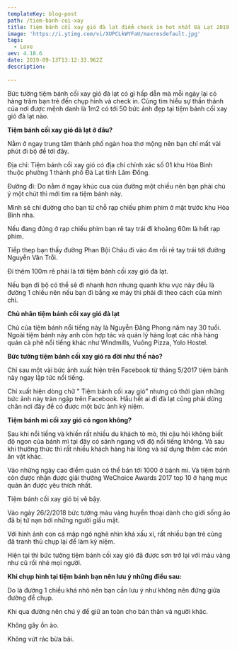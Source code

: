 ```yaml
---
templateKey: blog-post
path: /tiem-banh-coi-xay
title: Tiệm bánh cối xay gió đà lạt điểm check in hot nhất Đà Lạt 2019
image: 'https://i.ytimg.com/vi/XUPCLkWYFaU/maxresdefault.jpg' 
tags:
  - Love
uev: 4.18.6
date: 2019-09-13T13:12:33.962Z
description:
 
---
```


Bức tường tiệm bánh cối xay gió đà lạt có gì hấp dẫn mà mỗi ngày lại có hàng trăm bạn trẻ đến chụp hình và check in. Cùng tìm hiểu sự thần thánh của nơi được mệnh danh là 1m2 có tới 50 bức ảnh đẹp tại tiệm bánh cối xay gió đà lạt nào.

**Tiệm bánh cối xay gió đà lạt ở đâu?**

Nằm ở ngay trung tâm thành phố ngàn hoa thơ mộng nên bạn chỉ mất vài phút đi bộ để tới đây.

Địa chỉ:
Tiệm bánh cối xay gió có địa chỉ chính xác số 01 khu Hòa Bình thuộc phường 1 thành phố Đà Lạt tỉnh Lâm Đồng.


Đường đi:
Do nằm ở ngay khúc cua của đường một chiều nên bạn phải chú ý một chút thì mới tìm ra tiệm bánh này.

Mình sẽ chỉ đường cho bạn từ chỗ rạp chiếu phim phim ở mặt trước khu Hòa Bình nha.

Nếu đang đứng ở rạp chiếu phim bạn rẽ tay trái đi khoảng 60m là hết rạp phim.

Tiếp thep bạn thấy đường Phan Bội Châu đi vào 4m rồi rẽ tay trái tới đường Nguyễn Văn Trỗi.

Đi thêm 100m rẽ phải là tới tiệm bánh cối xay gió đà lạt.

Nếu bạn đi bộ có thể sẽ đi nhanh hơn nhưng quanh khu vực này đều là đường 1 chiều nên nếu bạn đi bằng xe máy thì phải đi theo cách của mình chỉ.


**Chủ nhân tiệm bánh cối xay gió đà lạt**

Chủ của tiệm bánh nổi tiếng này là Nguyễn Đăng Phong năm nay 30 tuổi. Ngoài tiệm bánh này anh còn hợp tác và quản lý hàng loạt các nhà hàng quán cà phê nổi tiếng khác như Windmills, Vuông Pizza, Yolo Hostel.


**Bức tường tiệm bánh cối xay gió ra đời như thế nào?**

Chỉ sau một vài bức ảnh xuất hiện trên Facebook từ tháng 5/2017 tiệm bánh này ngay lập tức nổi tiếng.

Chỉ xuất hiện dòng chữ ” Tiệm bánh cối xay gió” nhưng có thời gian những bức ảnh này tràn ngập trên Facebook. Hầu hết ai đi đà lạt cũng phải dừng chân nơi đây để có được một bức ảnh kỷ niệm.


**Tiệm bánh mì cối xay gió có ngon không?**

Sau khi nổi tiếng và khiến rất nhiều du khách tò mò, thì câu hỏi không biết độ ngon của bánh mì tại đây có sánh ngang với độ nổi tiếng không. Và sau khi thưởng thức thì rất nhiều khách hàng hài lòng và sử dụng thêm các món ăn vặt khác.

Vào những ngày cao điểm quán có thể bán tới 1000 ở bánh mì. Và tiệm bánh còn được nhận được giải thưởng WeChoice Awards 2017 top 10 ở hạng mục quán ăn được yêu thích nhất.

Tiệm bánh cối xay gió bị vẽ bậy.

Vào ngày 26/2/2018 bức tường màu vàng huyền thoại dành cho giới sống ảo đã bị tử nạn bởi những người giấu mặt.

Với hình ảnh con cá mập ngô nghê nhìn khá xấu xí, rất nhiều bạn trẻ cũng đã tranh thủ chụp lại để làm kỷ niệm.

Hiện tại thì bức tường tiệm bánh cối xay gió đã được sơn trở lại với màu vàng như cũ rồi nhé mọi người.


**Khi chụp hình tại tiệm bánh bạn nên lưu ý những điều sau:**

Do là đường 1 chiều khá nhỏ nên bạn cần lưu ý như không nên đứng giữa đường để chụp.

Khi qua đường nên chú ý để giữ an toàn cho bản thân và người khác.

Không gây ồn ào.

Không vứt rác bừa bãi.